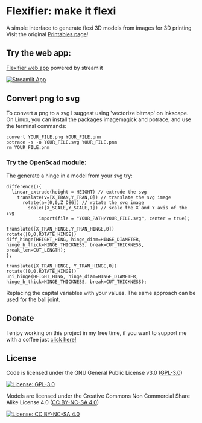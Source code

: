 # Flexifier: make it flexi
A simple interface to generate flexi 3D models from images for 3D printing
Visit the original [Printables page](https://www.printables.com/it/model/505713-flexifier-make-it-flexi)!

## Try the web app:

[Flexifier web app](https://lmonari5-flexifier.streamlit.app/) powered by streamlit

[![Streamlit App](https://static.streamlit.io/badges/streamlit_badge_black_white.svg)](https://lmonari5-flexifier.streamlit.app/)

## Convert png to svg

To convert a png to a svg I suggest using 'vectorize bitmap' on Inkscape. On Linux, you can install the packages imagemagick and potrace, and use the terminal commands:
```
convert YOUR_FILE.png YOUR_FILE.pnm
potrace -s -o YOUR_FILE.svg YOUR_FILE.pnm
rm YOUR_FILE.pnm
```
### Try the OpenScad module:

The generate a hinge in a model from your svg try:
```
difference(){
  linear_extrude(height = HEIGHT) // extrude the svg
    translate(v=[X_TRAN,Y_TRAN,0]) // translate the svg image
      rotate(a=[0,0,Z_DEG]) // rotate the svg image
        scale([X_SCALE,Y_SCALE,1]) // scale the X and Y axis of the svg
            import(file = "YOUR_PATH/YOUR_FILE.svg", center = true);

translate([X_TRAN_HINGE,Y_TRAN_HINGE,0])
rotate([0,0,ROTATE_HINGE])
diff_hinge(HEIGHT_HING, hinge_diam=HINGE_DIAMETER, hinge_h_thick=HINGE_THICKNESS, break=CUT_THICKNESS, break_len=CUT_LENGTH);
};

translate([X_TRAN_HINGE, Y_TRAN_HINGE,0])
rotate([0,0,ROTATE_HINGE])
uni_hinge(HEIGHT_HING, hinge_diam=HINGE_DIAMETER, hinge_h_thick=HINGE_THICKNESS, break=CUT_THICKNESS);
```
Replacing the capital variables with your values. The same approach can be used for the ball joint.

## Donate

I enjoy working on this project in my free time, if you want to support me with a coffee just [click here!](https://www.paypal.com/donate/?hosted_button_id=V4LJ3Z3B3KXRY)

## License

Code is licensed under the GNU General Public License v3.0 ([GPL-3.0](https://www.gnu.org/licenses/gpl-3.0.en.html))

[![License: GPL-3.0](https://img.shields.io/badge/License-GPL%20v3-lightgrey.svg)](https://www.gnu.org/licenses/gpl-3.0.en.html)

Models are licensed under the Creative Commons Non Commercial Share Alike License 4.0 ([CC BY-NC-SA 4.0](https://creativecommons.org/licenses/by-nc-sa/4.0/))

[![License: CC BY-NC-SA 4.0](https://img.shields.io/badge/License-CC%20BY--NC--SA%204.0-lightgrey.svg)](https://creativecommons.org/licenses/by-nc-sa/4.0/)

